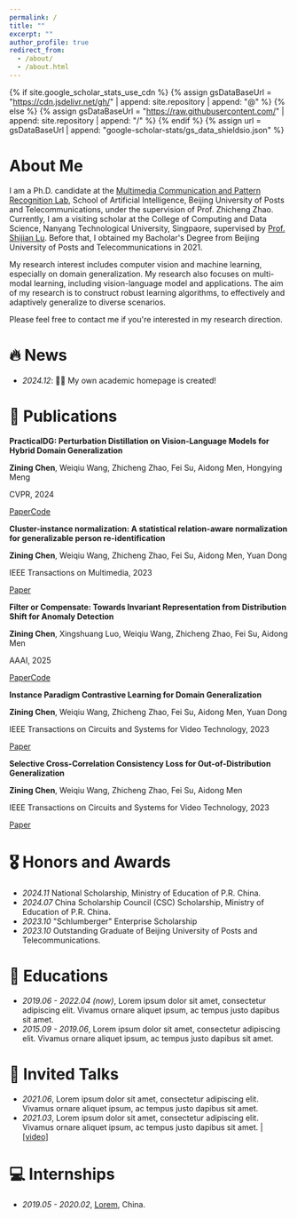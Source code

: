 ```yaml
---
permalink: /
title: ""
excerpt: ""
author_profile: true
redirect_from: 
  - /about/
  - /about.html
---
```


{% if site.google_scholar_stats_use_cdn %}
{% assign gsDataBaseUrl = "https://cdn.jsdelivr.net/gh/" | append: site.repository | append: "@" %}
{% else %}
{% assign gsDataBaseUrl = "https://raw.githubusercontent.com/" | append: site.repository | append: "/" %}
{% endif %}
{% assign url = gsDataBaseUrl | append: "google-scholar-stats/gs_data_shieldsio.json" %}

<span class='anchor' id='about-me'></span>

# About Me

I am a Ph.D. candidate at the [Multimedia Communication and Pattern Recognition Lab](https://mcprl.com/), School of Artificial Intelligence, Beijing University of Posts and Telecommunications, under the supervision of Prof. Zhicheng Zhao. Currently, I am a visiting scholar at the College of Computing and Data Science, Nanyang Technological University, Singpaore, supervised by [Prof. Shijian Lu](https://personal.ntu.edu.sg/shijian.lu/). Before that, I obtained my Bacholar's Degree from Beijing University of Posts and Telecommunications in 2021.

My research interest includes computer vision and machine learning, especially on domain generalization. My research also focuses on multi-modal learning, including vision-language model and applications. The aim of my research is to construct robust learning algorithms, to effectively and adaptively generalize to diverse scenarios.

Please feel free to contact me if you're interested in my research direction.


# 🔥 News 
- *2024.12*: 🎉🎉 My own academic homepage is created!

# 📝 Publications 

**PracticalDG: Perturbation Distillation on Vision-Language Models for Hybrid Domain Generalization**

**Zining Chen**, Weiqiu Wang, Zhicheng Zhao, Fei Su, Aidong Men, Hongying Meng
  
CVPR, 2024

[Paper](https://openaccess.thecvf.com/content/CVPR2024/papers/Chen_PracticalDG_Perturbation_Distillation_on_Vision-Language_Models_for_Hybrid_Domain_Generalization_CVPR_2024_paper.pdf)[Code](https://github.com/znchen666/HDG)

</div>

**Cluster-instance normalization: A statistical relation-aware normalization for generalizable person re-identification**

**Zining Chen**, Weiqiu Wang, Zhicheng Zhao, Fei Su, Aidong Men, Yuan Dong
  
IEEE Transactions on Multimedia, 2023

[Paper](https://ieeexplore.ieee.org/document/10243072)

</div>

**Filter or Compensate: Towards Invariant Representation from Distribution Shift for Anomaly Detection**

**Zining Chen**, Xingshuang Luo, Weiqiu Wang, Zhicheng Zhao, Fei Su, Aidong Men
  
AAAI, 2025

[Paper](https://arxiv.org/abs/2412.10115)[Code](https://github.com/znchen666/FiCo)

</div>

**Instance Paradigm Contrastive Learning for Domain Generalization**

**Zining Chen**, Weiqiu Wang, Zhicheng Zhao, Fei Su, Aidong Men, Yuan Dong
  
IEEE Transactions on Circuits and Systems for Video Technology, 2023

[Paper](https://ieeexplore.ieee.org/document/10163491/)

</div>

**Selective Cross-Correlation Consistency Loss for Out-of-Distribution Generalization**

**Zining Chen**, Weiqiu Wang, Zhicheng Zhao, Fei Su, Aidong Men
  
IEEE Transactions on Circuits and Systems for Video Technology, 2023

[Paper](https://ieeexplore.ieee.org/document/10688222/)


# 🎖 Honors and Awards
- *2024.11* National Scholarship, Ministry of Education of P.R. China.
- *2024.07* China Scholarship Council (CSC) Scholarship, Ministry of Education of P.R. China.
- *2023.10* "Schlumberger" Enterprise Scholarship
- *2023.10* Outstanding Graduate of Beijing University of Posts and Telecommunications.


# 📖 Educations
- *2019.06 - 2022.04 (now)*, Lorem ipsum dolor sit amet, consectetur adipiscing elit. Vivamus ornare aliquet ipsum, ac tempus justo dapibus sit amet. 
- *2015.09 - 2019.06*, Lorem ipsum dolor sit amet, consectetur adipiscing elit. Vivamus ornare aliquet ipsum, ac tempus justo dapibus sit amet. 

# 💬 Invited Talks
- *2021.06*, Lorem ipsum dolor sit amet, consectetur adipiscing elit. Vivamus ornare aliquet ipsum, ac tempus justo dapibus sit amet. 
- *2021.03*, Lorem ipsum dolor sit amet, consectetur adipiscing elit. Vivamus ornare aliquet ipsum, ac tempus justo dapibus sit amet.  \| [\[video\]](https://github.com/)

# 💻 Internships
- *2019.05 - 2020.02*, [Lorem](https://github.com/), China.
